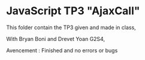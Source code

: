 # JavaScript TP3 "AjaxCall"

This folder contain the TP3 given and made in class,

With Bryan Boni and Drevet Yoan G2S4,

Avencement : Finished and no errors or bugs
